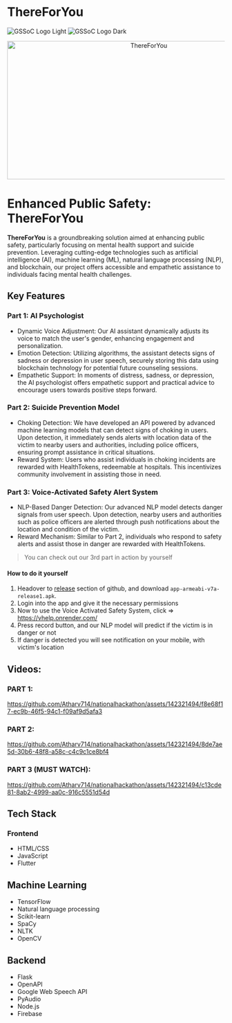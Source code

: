 # ThereForYou

![GSSoC Logo Light](https://user-images.githubusercontent.com/63473496/213306239-9e8fc317-ce2f-4127-8bfe-17f5df06ee99.png#gh-light-mode-only)
![GSSoC Logo Dark](https://user-images.githubusercontent.com/63473496/213306279-338f7ce9-9a9f-4427-8c2a-3e344874498f.png#gh-dark-mode-only)

<div align="center">
  <img src="https://socialify.git.ci/TAHIR0110/ThereForYou/image?language=1&name=1&pattern=Plus&theme=Auto" alt="ThereForYou" width="640" height="320" />
</div>

# Enhanced Public Safety: ThereForYou
**ThereForYou** is a groundbreaking solution aimed at enhancing public safety, particularly focusing on mental health support and suicide prevention. Leveraging cutting-edge technologies such as artificial intelligence (AI), machine learning (ML), natural language processing (NLP), and blockchain, our project offers accessible and empathetic assistance to individuals facing mental health challenges.

## Key Features
### Part 1: AI Psychologist
- Dynamic Voice Adjustment: Our AI assistant dynamically adjusts its voice to match the user's gender, enhancing engagement and personalization.
- Emotion Detection: Utilizing algorithms, the assistant detects signs of sadness or depression in user speech, securely storing this data using blockchain technology for potential future counseling sessions.
- Empathetic Support: In moments of distress, sadness, or depression, the AI psychologist offers empathetic support and practical advice to encourage users towards positive steps forward.

### Part 2: Suicide Prevention Model
- Choking Detection: We have developed an API powered by advanced machine learning models that can detect signs of choking in users. Upon detection, it immediately sends alerts with location data of the victim to nearby users and authorities, including police officers, ensuring prompt assistance in critical situations.
- Reward System: Users who assist individuals in choking incidents are rewarded with HealthTokens, redeemable at hospitals. This incentivizes community involvement in assisting those in need.

### Part 3: Voice-Activated Safety Alert System
- NLP-Based Danger Detection: Our advanced NLP model detects danger signals from user speech. Upon detection, nearby users and authorities such as police officers are alerted through push notifications about the location and condition of the victim.
- Reward Mechanism: Similar to Part 2, individuals who respond to safety alerts and assist those in danger are rewarded with HealthTokens.

> You can check out our 3rd part in action by yourself

#### How to do it yourself

1. Headover to [release](https://github.com/Atharv714/nationalhackathon/releases) section of github, and download `app-armeabi-v7a-release1.apk`.
2. Login into the app and give it the necessary permissions
3. Now to use the Voice Activated Safety System, click => https://vhelp.onrender.com/
4. Press record button, and our NLP model will predict if the victim is in danger or not
5. If danger is detected you will see notification on your mobile, with victim's location

## Videos:
### PART 1:
https://github.com/Atharv714/nationalhackathon/assets/142321494/f8e68f17-ec9b-46f5-94c1-f09af9d5afa3

### PART 2:
https://github.com/Atharv714/nationalhackathon/assets/142321494/8de7ae5d-30b6-48f8-a58c-c4c9c1ce8bf4


### PART 3 (MUST WATCH):
https://github.com/Atharv714/nationalhackathon/assets/142321494/c13cde81-8ab2-4999-aa0c-916c5551d54d

## Tech Stack
### Frontend
- HTML/CSS
- JavaScript
- Flutter

## Machine Learning 
- TensorFlow
- Natural language processing
- Scikit-learn
- SpaCy
- NLTK
- OpenCV

## Backend
- Flask
- OpenAPI
- Google Web Speech API
- PyAudio
- Node.js
- Firebase
